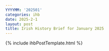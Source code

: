 ```yaml
---
YYYYMM: '202501'
categories: ihb
date: 2025-2-1
layout: post
title: Irish History Brief for January 2025
---
```

{% include ihbPostTemplate.html %}